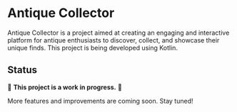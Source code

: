 # Antique Collector

Antique Collector is a project aimed at creating an engaging and interactive platform for antique enthusiasts to discover, collect, and showcase their unique finds. This project is being developed using Kotlin.

## Status

🚧 **This project is a work in progress.** 🚧

More features and improvements are coming soon. Stay tuned!



